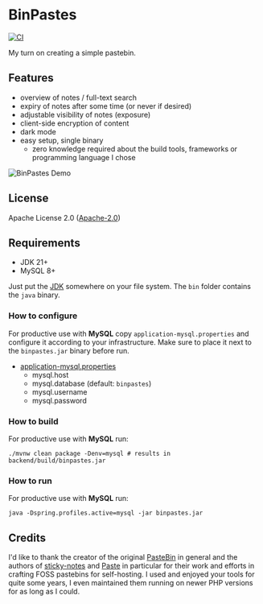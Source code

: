 # BinPastes
[![CI](https://github.com/querwurzel/BinPastes/actions/workflows/ci.yml/badge.svg)](https://github.com/querwurzel/BinPastes/actions/workflows/ci.yml)

My turn on creating a simple pastebin.

## Features

* overview of notes / full-text search
* expiry of notes after some time (or never if desired)
* adjustable visibility of notes (exposure) 
* client-side encryption of content
* dark mode
* easy setup, single binary
    * zero knowledge required about the build tools, frameworks or programming language I chose

![BinPastes Demo](./demo.png)

## License

Apache License 2.0 ([Apache-2.0](https://www.apache.org/licenses/LICENSE-2.0))

## Requirements

* JDK 21+
* MySQL 8+

Just put the [JDK](https://adoptium.net/temurin/releases/?os=any&arch=any&package=jdk&version=21) somewhere on your file system.
The `bin` folder contains the `java` binary.

### How to configure

For productive use with __MySQL__ copy `application-mysql.properties` and configure it according to your infrastructure. Make sure to place it next to the `binpastes.jar` binary before run.

- [application-mysql.properties](https://github.com/querwurzel/BinPastes/blob/main/backend/src/main/resources/application-mysql.properties)
  - mysql.host
  - mysql.database (default: `binpastes`)
  - mysql.username
  - mysql.password

### How to build

For productive use with __MySQL__ run:

```console
./mvnw clean package -Denv=mysql # results in backend/build/binpastes.jar
```

### How to run

For productive use with __MySQL__ run:

```console
java -Dspring.profiles.active=mysql -jar binpastes.jar
```

## Credits

I'd like to thank the creator of the original [PasteBin](https://github.com/lordelph/pastebin) in general and the authors of [sticky-notes](https://github.com/sayakb/sticky-notes) and [Paste](https://github.com/jordansamuel/PASTE)
in particular for their work and efforts in crafting FOSS pastebins for self-hosting.
I used and enjoyed your tools for quite some years, I even maintained them running on newer PHP versions for as long as I could.
